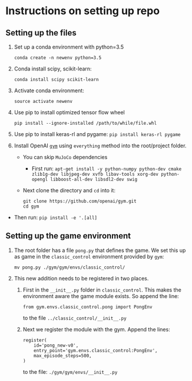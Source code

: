 # Instructions on setting up repo

## Setting up the files

1. Set up a conda environment with python=3.5

    `conda create -n newenv python=3.5`

2. Conda install scipy, scikit-learn:

 	  `conda install scipy scikit-learn`

3. Activate conda environment:

    `source activate newenv`
4. Use pip to install optimized tensor flow wheel

	`pip install --ignore-installed /path/to/while/file.whl`
5. Use pip to install keras-rl and pygame: `pip install keras-rl pygame`
6. Install OpenAI [`gym`](https://github.com/openai/gym#installing-everything) using `everything` method into the root/project folder.
	* You can skip `MuJoCo` dependencies
        * First run:
		`apt-get install -y python-numpy python-dev cmake zlib1g-dev libjpeg-dev xvfb libav-tools xorg-dev python-opengl libboost-all-dev libsdl2-dev swig`
	* Next clone the directory and `cd` into it:

      ```
      git clone https://github.com/openai/gym.git
      cd gym
      ```
  * Then run: `pip install -e '.[all]`

## Setting up the game environment

1. The root folder has a file `pong.py` that defines the game. We set this up as game in the `classic_control` environment provided by `gym`:

    `mv pong.py ./gym/gym/envs/classic_control/`

2. This new addition needs to be registered in two places.

    1. First in the `__init__.py` folder in `classic_control`. This makes the environment aware the game module exists. So append the line:

        `from gym.envs.classic_control.pong import PongEnv`

        to the file `../classic_control/__init__.py`
    2. Next we register the module with the gym. Append the lines:

        ```
        register(
            id='pong_new-v0',
            entry_point='gym.envs.classic_control:PongEnv',
            max_episode_steps=500,
        )
        ```
        to the file: `./gym/gym/envs/__init__.py`
